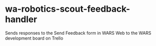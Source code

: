 # wa-robotics-scout-feedback-handler
Sends responses to the Send Feedback form in WARS Web to the WARS development board on Trello
